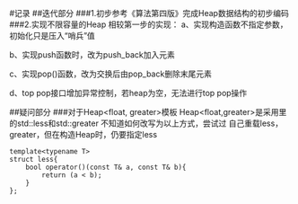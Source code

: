 #记录
##迭代部分
###1.初步参考《算法第四版》完成Heap数据结构的初步编码
###2.实现不限容量的Heap
相较第一步的实现：
a、实现构造函数不指定参数，初始化只是压入“哨兵”值

b、实现push函数时，改为push_back加入元素

c、实现pop()函数，改为交换后由pop_back删除末尾元素

d、top pop接口增加异常控制，若heap为空，无法进行top pop操作

##疑问部分
###对于Heap<float, greater>模板
Heap<float,greater<float>>是采用<functional>里的std::less和std::greater
不知道如何改写为以上方式，尝试过
自己重载less，greater，但在构造Heap时，仍要指定less<float>
```
template<typename T>
struct less{
    bool operator()(const T& a, const T& b){
        return (a < b);
    }
};
```


